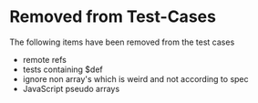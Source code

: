 # Removed from Test-Cases

The following items have been removed from the test cases
* remote refs
* tests containing $def
* ignore non array's which is weird and not according to spec
* JavaScript pseudo arrays
